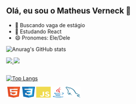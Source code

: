 ## Olá, eu sou o Matheus Verneck 👋

- 🔭 Buscando vaga de estágio
- 🌱 Estudando React
- 😄 Pronomes: Ele/Dele

![Anurag's GitHub stats](https://github-readme-stats.vercel.app/api?username=Matheus-Verneck&rank_icon=github&show_icons=true&count_private=true&theme=dracula)

<div>
  <a href="mailto: dev.matheus.verneck@gmail.com">
  <img src="https://img.shields.io/badge/-Gmail-%23333?style=for-the-badge&logo=gmail&logoColor=white" target="_blank">

  <a href="https://www.linkedin.com/in/matheusverneck/" target="_blank">
  <img src="https://img.shields.io/badge/-LinkedIn-%230077B5?style=for-the-badge&logo=linkedin&logoColor=white" target="_blank">
</div>

##

[![Top Langs](https://github-readme-stats.vercel.app/api/top-langs/?username=Matheus-Verneck&size_weight=0.5&count_weight=0.5&theme=dracula&layout=donut-vertical)](https://github.com/Matheus-Verneck/github-readme-stats)

  <div style="display: flex">
  <img align="center" alt="HTML" height="30" width="40" src="https://raw.githubusercontent.com/devicons/devicon/master/icons/html5/html5-original.svg">
  <img align="center" alt="CSS" height="30" width="40" src="https://raw.githubusercontent.com/devicons/devicon/master/icons/css3/css3-original.svg">
  <img align="center" alt="JS" height="30" width="40" src="https://raw.githubusercontent.com/devicons/devicon/master/icons/javascript/javascript-plain.svg">
  <img align="center" alt="JAVA" height="30" width="40" src="https://raw.githubusercontent.com/devicons/devicon/master/icons/java/java-original.svg">  
  <img align="center" alt="MYSQL" height="30" width="40" src="https://raw.githubusercontent.com/devicons/devicon/master/icons/mysql/mysql-original.svg">
</div>
